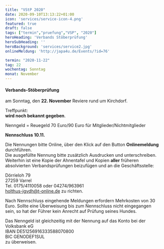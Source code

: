 ```yaml
---
title: "VStP 2020"
date: 2020-09-10T13:13:22+01:00
icon: 'services/service-icon-4.png'
featured: true
draft: false
tags: ["termin","pruefung","VSP", "2020"]
heroHeading: 'Verbands Stöberprüfung'
heroSubHeading: ''
heroBackground: 'services/service2.jpg'
onlineMeldung: 'http://japa4u.de/Events/?id=76'

termin: "2020-11-22"
tag: 22
wochentag: Sonntag
monat: November
---
```


#### Verbands-Stöberprüfung 

am Sonntag, den **22. November** Reviere rund um Kirchdorf.  

Treffpunkt:  
**wird noch bekannt gegeben**. 

Nenngeld = Reuegeld 70 Euro/90 Euro für Mitglieder/Nichtmitglieder  

**Nennschluss 10.11.**

Die Nennungen bitte Online, über den Klick auf den Button **Onlinemeldung** durchführen.  
Die ausgefüllte Nennung bitte zusätzlich Ausdrucken und unterschreiben.  
Weiterhin ist eine Kopie der Ahnentafel und Kopien **aller** früheren absolvierten Verbandsprüfungen beizufügen und an die Geschäftsstelle:   

Dörrieloh 79  
27259 Varrel  
Tel. 0175/4110058 oder 04274/963961  
holthus-jgvdh@t-online.de zu richten.


Nach Nennschluss eingehende Meldungen erfordern Mehrkosten von 30 Euro.
Sollte eine Überweisung bis zum Nennschluss nicht eingegangen sein, so hat der Führer kein Anrecht auf Prüfung seines Hundes.

Das Nenngeld ist gleichzeitig mit der Nennung auf das Konto bei der Volksbank eG  
IBAN DE51256916333588070800  
BIC GENODEF1SUL  
zu überweisen. 
